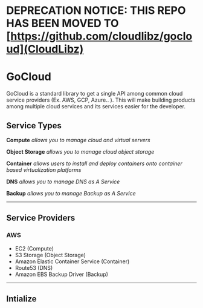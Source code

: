# DEPRECATION NOTICE: THIS REPO HAS BEEN MOVED TO [https://github.com/cloudlibz/gocloud](CloudLibz)

# GoCloud
GoCloud is a standard library to get a single API among common cloud service providers (Ex. AWS, GCP, Azure.. ).
This will make building products among multiple cloud services and its services easier for the developer. 

## Service Types

**Compute** _allows you to manage cloud and virtual servers_

**Object Storage** _allows you to manage cloud object storage_

**Container** _allows users to install and deploy containers onto container based virtualization platforms_

**DNS** _allows you to manage DNS as A Service_ 

**Backup** _allows you to manage Backup as A Service_ 

----
## Service Providers

### AWS

- EC2 (Compute)
- S3 Storage (Object Storage)
- Amazon Elastic Container Service (Container)
- Route53 (DNS)
- Amazon EBS Backup Driver (Backup)
----

## Intialize
